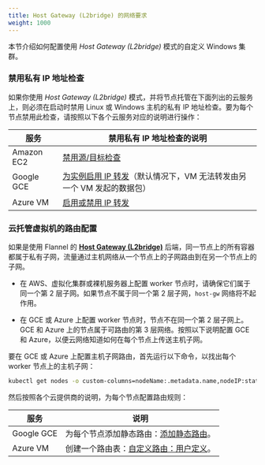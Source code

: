 ```yaml
---
title: Host Gateway (L2bridge) 的网络要求
weight: 1000
---
```


本节介绍如何配置使用 _Host Gateway (L2bridge)_ 模式的自定义 Windows 集群。

### 禁用私有 IP 地址检查

如果你使用 _Host Gateway (L2bridge)_ 模式，并将节点托管在下面列出的云服务上，则必须在启动时禁用 Linux 或 Windows 主机的私有 IP 地址检查。要为每个节点禁用此检查，请按照以下各个云服务对应的说明进行操作：

| 服务       | 禁用私有 IP 地址检查的说明                                                                                                                     |
| ---------- | ---------------------------------------------------------------------------------------------------------------------------------------------- |
| Amazon EC2 | [禁用源/目标检查](https://docs.aws.amazon.com/vpc/latest/userguide/VPC_NAT_Instance.html#EIP_Disable_SrcDestCheck)                             |
| Google GCE | [为实例启用 IP 转发](https://cloud.google.com/vpc/docs/using-routes#canipforward)（默认情况下，VM 无法转发由另一个 VM 发起的数据包）           |
| Azure VM   | [启用或禁用 IP 转发](https://docs.microsoft.com/en-us/azure/virtual-network/virtual-network-network-interface#enable-or-disable-ip-forwarding) |

### 云托管虚拟机的路由配置

如果是使用 Flannel 的 [**Host Gateway (L2bridge)**](https://github.com/coreos/flannel/blob/master/Documentation/backends.md#host-gw) 后端，同一节点上的所有容器都属于私有子网，流量通过主机网络从一个节点上的子网路由到在另一个节点上的子网。

- 在 AWS、虚拟化集群或裸机服务器上配置 worker 节点时，请确保它们属于同一个第 2 层子网。如果节点不属于同一个第 2 层子网，`host-gw` 网络将不起作用。

- 在 GCE 或 Azure 上配置 worker 节点时，节点不在同一个第 2 层子网上。GCE 和 Azure 上的节点属于可路由的第 3 层网络。按照以下说明配置 GCE 和 Azure，以便云网络知道如何在每个节点上传送主机子网。

要在 GCE 或 Azure 上配置主机子网路由，首先运行以下命令，以找出每个 worker 节点上的主机子网：

```bash
kubectl get nodes -o custom-columns=nodeName:.metadata.name,nodeIP:status.addresses[0].address,routeDestination:.spec.podCIDR
```

然后按照各个云提供商的说明，为每个节点配置路由规则：

| 服务       | 说明                                                                                                                                        |
| ---------- | ------------------------------------------------------------------------------------------------------------------------------------------- |
| Google GCE | 为每个节点添加静态路由：[添加静态路由](https://cloud.google.com/vpc/docs/using-routes#addingroute)。                                        |
| Azure VM   | 创建一个路由表：[自定义路由：用户定义](https://docs.microsoft.com/en-us/azure/virtual-network/virtual-networks-udr-overview#user-defined)。 |
